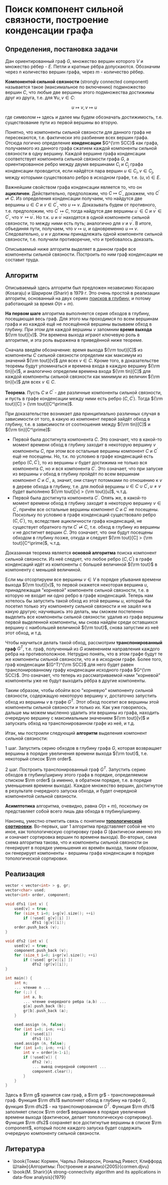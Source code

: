 # Поиск компонент сильной связности, построение конденсации графа

## Определения, постановка задачи

Дан ориентированный граф $G$, множество вершин которого $V$ и множество рёбер - $E$. Петли и кратные рёбра допускаются. Обозначим через $n$ количество вершин графа, через $m$ - количество рёбер.

**Компонентой сильной связности** (strongly connected component) называется такое (максимальное по включению) подмножество вершин $C$, что любые две вершины этого подмножества достижимы друг из друга, т.е. для $\forall u,v \in C$:

$$
u \mapsto v, v \mapsto u
$$

где символом $\mapsto$ здесь и далее мы будем обозначать достижимость, т.е. существование пути из первой вершины во вторую.

Понятно, что компоненты сильной связности для данного графа не пересекаются, т.е. фактически это разбиение всех вершин графа. Отсюда логично определение **конденсации** $G^{\rm SCC}$ как графа, получаемого из данного графа сжатием каждой компоненты сильной связности в одну вершину. Каждой вершине графа конденсации соответствует компонента сильной связности графа $G$, а ориентированное ребро между двумя вершинами $C_i$ и $C_j$ графа конденсации проводится, если найдётся пара вершин $u \in C_i, v \in C_j$, между которыми существовало ребро в исходном графе, т.е. $(u,v) \in E$.

Важнейшим свойством графа конденсации является то, что он **ацикличен**. Действительно, предположим, что $C \mapsto C^\prime$, докажем, что $C^\prime \not\mapsto C$. Из определения конденсации получаем, что найдутся две вершины $u \in C$ и $v \in C^\prime$, что $u \mapsto v$. Доказывать будем от противного, т.е. предположим, что $C^\prime \mapsto C$, тогда найдутся две вершины $u^\prime \in C$ и $v^\prime \in C^\prime$, что $v^\prime \mapsto u^\prime$. Но т.к. $u$ и $u^\prime$ находятся в одной компоненте сильной связности, то между ними есть путь; аналогично для $v$ и $v^\prime$. В итоге, объединяя пути, получаем, что $v \mapsto u$, и одновременно $u \mapsto v$. Следовательно, $u$ и $v$ должны принадлежать одной компоненте сильной связности, т.е. получили противоречие, что и требовалось доказать.

Описываемый ниже алгоритм выделяет в данном графе все компоненты сильной связности. Построить по ним граф конденсации не составит труда.

## Алгоритм

Описываемый здесь алгоритм был предложен независимо Косараю (Kosaraju) и Шариром (Sharir) в 1979 г. Это очень простой в реализации алгоритм, основанный на двух сериях [поисков в глубину](dfs), и потому работающий за время $O(n+m)$.

**На первом шаге** алгоритма выполняется серия обходов в глубину, посещающая весь граф. Для этого мы проходимся по всем вершинам графа и из каждой ещё не посещённой вершины вызываем обход в глубину. При этом для каждой вершины $v$ запомним **время выхода** ${\rm tout}[v]$. Эти времена выхода играют ключевую роль в алгоритме, и эта роль выражена в приведённой ниже теореме.

Сначала введём обозначение: время выхода ${\rm tout}[C]$ из компоненты $C$ сильной связности определим как максимум из значений ${\rm tout}[v]$ для всех $v \in C$. Кроме того, в доказательстве теоремы будут упоминаться и времена входа в каждую вершину ${\rm tin}[v]$, и аналогично определим времена входа ${\rm tin}[C]$ для каждой компоненты сильной связности как минимум из величин ${\rm tin}[v]$ для всех $v \in C$.

**Теорема**. Пусть $C$ и $C^\prime$ - две различные компоненты сильной связности, и пусть в графе конденсации между ними есть ребро $(C,C^\prime)$. Тогда ${\rm tout}[C] > {\rm tout}[C^\prime]$.

При доказательстве возникает два принципиально различных случая в зависимости от того, в какую из компонент первой зайдёт обход в глубину, т.е. в зависимости от соотношения между ${\rm tin}[C]$ и ${\rm tin}[C^\prime]$:

* Первой была достигнута компонента $C$. Это означает, что в какой-то момент времени обход в глубину заходит в некоторую вершину $v$ компоненты $C$, при этом все остальные вершины компонент $C$ и $C^\prime$ ещё не посещены. Но, т.к. по условию в графе конденсаций есть ребро $(C,C^\prime)$, то из вершины $v$ будет достижима не только вся компонента $C$, но и вся компонента $C^\prime$. Это означает, что при запуске из вершины $v$ обход в глубину пройдёт по всем вершинам компонент $C$ и $C^\prime$, а, значит, они станут потомками по отношению к $v$ в дереве обхода в глубину, т.е. для любой вершины $u \in C \cup C^\prime, u \ne v$ будет выполнено ${\rm tout}[v] > {\rm tout}[u]$, ч.т.д.
* Первой была достигнута компонента $C^\prime$. Опять же, в какой-то момент времени обход в глубину заходит в некоторую вершину $v \in C^\prime$, причём все остальные вершины компонент $C$ и $C^\prime$ не посещены. Поскольку по условию в графе конденсаций существовало ребро $(C,C^\prime)$, то, вследствие ацикличности графа конденсаций, не существует обратного пути $C^\prime \not\mapsto C$, т.е. обход в глубину из вершины $v$ не достигнет вершин $C$. Это означает, что они будут посещены обходом в глубину позже, откуда и следует ${\rm tout}[C] > {\rm tout}[C^\prime]$, ч.т.д.

Доказанная теорема является **основой алгоритма** поиска компонент сильной связности. Из неё следует, что любое ребро $(C,C^\prime)$ в графе конденсаций идёт из компоненты с большей величиной ${\rm tout}$ в компоненту с меньшей величиной.

Если мы отсортируем все вершины $v \in V$ в порядке убывания времени выхода ${\rm tout}[v]$, то первой окажется некоторая вершина $u$, принадлежащая "корневой" компоненте сильной связности, т.е. в которую не входит ни одно ребро в графе конденсаций. Теперь нам хотелось бы запустить такой обход из этой вершины $u$, который бы посетил только эту компоненту сильной связности и не зашёл ни в какую другую; научившись это делать, мы сможем постепенно выделить все компоненты сильной связности: удалив из графа вершины первой выделенной компоненты, мы снова найдём среди оставшихся вершину с наибольшей величиной ${\rm tout}$, снова запустим из неё этот обход, и т.д.

Чтобы научиться делать такой обход, рассмотрим **транспонированный граф** $G^T$, т.е. граф, полученный из $G$ изменением направления каждого ребра на противоположное. Нетрудно понять, что в этом графе будут те же компоненты сильной связности, что и в исходном графе. Более того, граф конденсации $(G^T)^{\rm SCC}$ для него будет равен транспонированному графу конденсации исходного графа $G^{\rm SCC}$. Это означает, что теперь из рассматриваемой нами "корневой" компоненты уже не будут выходить рёбра в другие компоненты.

Таким образом, чтобы обойти всю "корневую" компоненту сильной связности, содержащую некоторую вершину $v$, достаточно запустить обход из вершины $v$ в графе $G^T$. Этот обход посетит все вершины этой компоненты сильной связности и только их. Как уже говорилось, дальше мы можем мысленно удалить эти вершины из графа, находить очередную вершину с максимальным значением ${\rm tout}[v]$ и запускать обход на транспонированном графе из неё, и т.д.

Итак, мы построили следующий **алгоритм** выделения компонент сильной связности:

1 шаг. Запустить серию обходов в глубину графа $G$, которая возвращает вершины в порядке увеличения времени выхода ${\rm tout}$, т.е. некоторый список $\rm order$.

2 шаг. Построить транспонированный граф $G^T$. Запустить серию обходов в глубину/ширину этого графа в порядке, определяемом списком $\rm order$ (а именно, в обратном порядке, т.е. в порядке уменьшения времени выхода). Каждое множество вершин, достигнутое в результате очередного запуска обхода, и будет очередной компонентой сильной связности.

**Асимптотика** алгоритма, очевидно, равна $O(n+m)$, поскольку он представляет собой всего лишь два обхода в глубину/ширину.

Наконец, уместно отметить связь с понятием **[топологической сортировки](topological_sort)**. Во-первых, шаг 1 алгоритма представляет собой не что иное, как топологическую сортировку графа $G$ (фактически именно это и означает сортировка вершин по времени выхода). Во-вторых, сама схема алгоритма такова, что и компоненты сильной связности он генерирует в порядке уменьшения их времён выхода, таким образом, он генерирует компоненты - вершины графа конденсации в порядке топологической сортировки.

## Реализация

<!--- TODO: specify code snippet id -->
``` cpp
vector < vector<int> > g, gr;
vector<char> used;
vector<int> order, component;

void dfs1 (int v) {
    used[v] = true;
    for (size_t i=0; i<g[v].size(); ++i)
        if (!used[ g[v][i] ])
            dfs1 (g[v][i]);
    order.push_back (v);
}

void dfs2 (int v) {
    used[v] = true;
    component.push_back (v);
    for (size_t i=0; i<gr[v].size(); ++i)
        if (!used[ gr[v][i] ])
            dfs2 (gr[v][i]);
}

int main() {
    int n;
    ... чтение n ...
    for (;;) {
        int a, b;
        ... чтение очередного ребра (a,b) ...
        g[a].push_back (b);
        gr[b].push_back (a);
    }

    used.assign (n, false);
    for (int i=0; i<n; ++i)
        if (!used[i])
            dfs1 (i);
    used.assign (n, false);
    for (int i=0; i<n; ++i) {
        int v = order[n-1-i];
        if (!used[v]) {
            dfs2 (v);
            ... вывод очередной component ...
            component.clear();
        }
    }
}
```

Здесь в $\rm g$ хранится сам граф, а $\rm gr$ - транспонированный граф. Функция $\rm dfs1$ выполняет обход в глубину на графе $G$, функция $\rm dfs2$ - на транспонированном $G^T$. Функция $\rm dfs1$ заполняет список $\rm order$ вершинами в порядке увеличения времени выхода (фактически, делает топологическую сортировку). Функция $\rm dfs2$ сохраняет все достигнутые вершины в списке $\rm component$, который после каждого запуска будет содержать очередную компоненту сильной связности.

## Литература

* \book{Томас Кормен, Чарльз Лейзерсон, Рональд Ривест, Клиффорд Штайн}{Алгоритмы: Построение и анализ}{2005}{cormen.djvu}
* \book{M. Sharir}{A strong-connectivity algorithm and its applications in data-flow
analysis}{1979}
